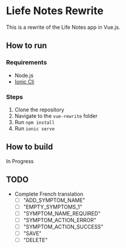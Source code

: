 # Liefe Notes Rewrite

This is a rewrite of the Life Notes app in Vue.js.

## How to run

### Requirements

- Node.js
- [Ionic Cli](https://ionicframework.com/docs/intro/cli)

### Steps

1. Clone the repository
2. Navigate to the `vue-rewrite` folder
3. Run `npm install`
4. Run `ionic serve`

## How to build

In Progress

## TODO

- Complete French translation
  - [ ] "ADD_SYMPTOM_NAME"
  - [ ] "EMPTY_SYMPTOMS_1"
  - [ ] "SYMPTOM_NAME_REQUIRED"
  - [ ] "SYMPTOM_ACTION_ERROR"
  - [ ] "SYMPTOM_ACTION_SUCCESS"
  - [ ] "SAVE"
  - [ ] "DELETE"
